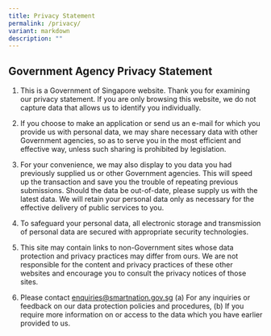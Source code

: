 ```yaml
---
title: Privacy Statement
permalink: /privacy/
variant: markdown
description: ""
---
```

## Government Agency Privacy Statement

1.  This is a Government of Singapore website. Thank you for examining our privacy statement. If you are only browsing this website, we do not capture data that allows us to identify you individually.
    
2.  If you choose to make an application or send us an e-mail for which you provide us with personal data, we may share necessary data with other Government agencies, so as to serve you in the most efficient and effective way, unless such sharing is prohibited by legislation.
    
3.  For your convenience, we may also display to you data you had previously supplied us or other Government agencies. This will speed up the transaction and save you the trouble of repeating previous submissions. Should the data be out-of-date, please supply us with the latest data. We will retain your personal data only as necessary for the effective delivery of public services to you.
    
4.  To safeguard your personal data, all electronic storage and transmission of personal data are secured with appropriate security technologies.
    
5.  This site may contain links to non-Government sites whose data protection and privacy practices may differ from ours. We are not responsible for the content and privacy practices of these other websites and encourage you to consult the privacy notices of those sites.
    
6.  Please contact enquiries@smartnation.gov.sg (a) For any inquiries or feedback on our data protection policies and procedures, (b) If you require more information on or access to the data which you have earlier provided to us.